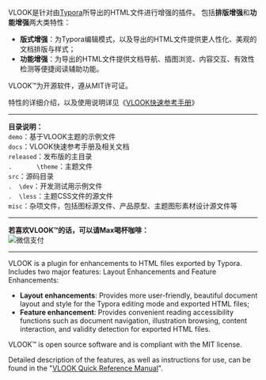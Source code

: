 VLOOK是针对由[Typora](https://www.typora.io)所导出的HTML文件进行增强的插件。
包括**排版增强**和**功能增强**两大类特性：

- **版式增强**：为Typora编辑模式，以及导出的HTML文件提供更人性化、美观的文档排版与样式；
- **功能增强**：为导出的HTML文件提供文档导航、插图浏览、内容交互、有效性检测等便捷阅读辅助功能。

VLOOK™为开源软件，遵从MIT许可证。

特性的详细介绍，以及使用说明详见《[VLOOK快速参考手册](https://madmaxchow.github.io/VLOOK/index.html)》

---

**目录说明：**<br>`demo`：基于VLOOK主题的示例文件<br>`docs`：VLOOK快速参考手册及相关文档<br>`released`：发布版的主目录<br>`.       \theme`：主题文件<br>`src`：源码目录<br>`.  \dev`：开发测试用示例文件<br>`.  \less`：主题CSS文件的源文件<br>`misc`：杂项文件，包括图标源文件、产品原型、主题图形素材设计源文件等

---

**若喜欢VLOOK™的话，可以请Max喝杯咖啡：**<br>
![微信支付](https://ws1.sinaimg.cn/large/006tKfTcgy1fsmnridvyxj303y04mt94.jpg)

---

VLOOK is a plugin for enhancements to HTML files exported by Typora. Includes two major features: Layout Enhancements and Feature Enhancements:

- **Layout enhancements**: Provides more user-friendly, beautiful document layout and style for the Typora editing mode and exported HTML files;
- **Feature enhancement**: Provides convenient reading accessibility functions such as document navigation, illustration browsing, content interaction, and validity detection for exported HTML files.

VLOOK™ is open source software and is compliant with the MIT license.

Detailed description of the features, as well as instructions for use, can be found in the "[VLOOK Quick Reference Manual](https://madmaxchow.github.io/VLOOK/index.html)".

